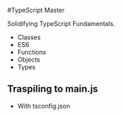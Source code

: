 #TypeScript Master

Solidifying TypeScript Fundamentals.

- Classes
- ES6
- Functions
- Objects
- Types

## Traspiling to main.js

- With tsconfig.json
